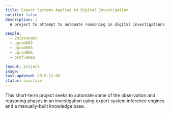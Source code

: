 ```yaml
---
title: Expert Systems Applied to Digital Investigation
notitle: false
description: |
  A project to attempt to automate reasoning in digital investigations.

people:
  - 2019sungmi
  - ugrad003
  - ugrad005
  - ugrad006
  - profJames

layout: project
image:
last-updated: 2019-12-06
status: inactive
---
```


This short-term project seeks to automate some of the observation and reasoning phases in
an investigation using expert system inference engines and a manually-built
knowledge base.
